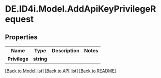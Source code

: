 # DE.ID4i.Model.AddApiKeyPrivilegeRequest
## Properties

Name | Type | Description | Notes
------------ | ------------- | ------------- | -------------
**Privilege** | **string** |  | 

[[Back to Model list]](../README.md#documentation-for-models) [[Back to API list]](../README.md#documentation-for-api-endpoints) [[Back to README]](../README.md)

